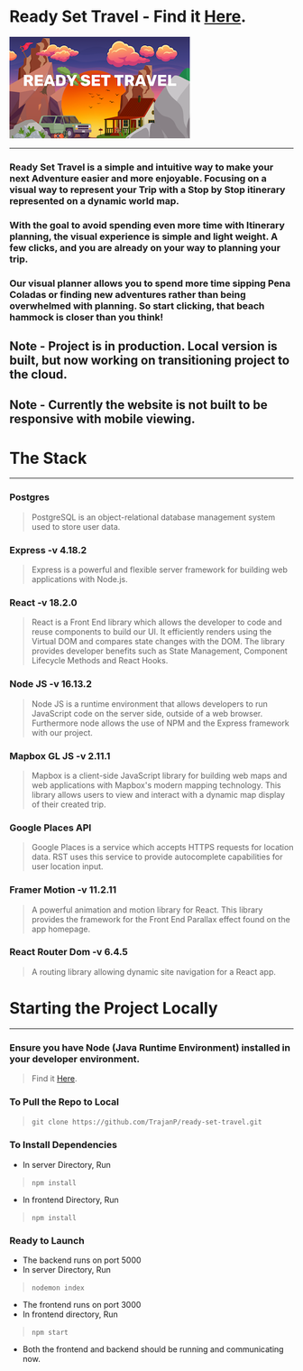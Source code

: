 # Ready Set Travel - Find it [Here](https://ready-set-travel-app.com).
![Welcome to Ready Set Travel](frontend/src/media/misc/Project1.png?raw=true "Ready Set Travel Title Page")
- - - 
### Ready Set Travel is a simple and intuitive way to make your next Adventure easier and more enjoyable. Focusing on a visual way to represent your Trip with a Stop by Stop itinerary represented on a dynamic world map.
### With the goal to avoid spending even more time with Itinerary planning, the visual experience is simple and light weight. A few clicks, and you are already on your way to planning your trip.  
### Our visual planner allows you to spend more time sipping Pena Coladas or finding new adventures rather than being overwhelmed with planning. So start clicking, that beach hammock is closer than you think!
  
## Note - Project is in production. Local version is built, but now working on transitioning project to the cloud.
## Note - Currently the website is not built to be responsive with mobile viewing.
# The Stack
- - -
### Postgres
> PostgreSQL is an object-relational database management system used to store user data.

### Express -v 4.18.2
>  Express is a powerful and flexible server framework for building web applications with Node.js. 

### React -v 18.2.0
> React is a Front End library which allows the developer to code and reuse components to build our UI. It efficiently renders using the Virtual DOM and compares state changes with the DOM. The library provides developer benefits such as State Management, Component Lifecycle Methods and React Hooks. 

### Node JS -v 16.13.2
> Node JS is a runtime environment that allows developers to run JavaScript code on the server side, outside of a web browser. Furthermore node allows the use of NPM and the Express framework with our project.

### Mapbox GL JS -v 2.11.1
> Mapbox is a client-side JavaScript library for building web maps and web applications with Mapbox's modern mapping technology.
> This library allows users to view and interact with a dynamic map display of their created trip. 

### Google Places API
> Google Places is a service which accepts HTTPS requests for location data. RST uses this service to provide autocomplete capabilities for user location input.
### Framer Motion -v 11.2.11
> A powerful animation and motion library for React. 
> This library provides the framework for the Front End Parallax effect found on the app homepage. 

### React Router Dom -v 6.4.5
> A routing library allowing dynamic site navigation for a React app.

# Starting the Project Locally
- - -
### Ensure you have Node (Java Runtime Environment) installed in your developer environment.   
> Find it [Here](https://nodejs.org/en/download/package-manager).
### To Pull the Repo to Local
> `git clone https://github.com/TrajanP/ready-set-travel.git`
### To Install Dependencies
- In server Directory, Run
> `npm install`
- In frontend Directory, Run
> `npm install`
### Ready to Launch
- The backend runs on port 5000
- In server Directory, Run
> `nodemon index`
- The frontend runs on port 3000
- In frontend directory, Run
> `npm start`
- Both the frontend and backend should be running and communicating now.
